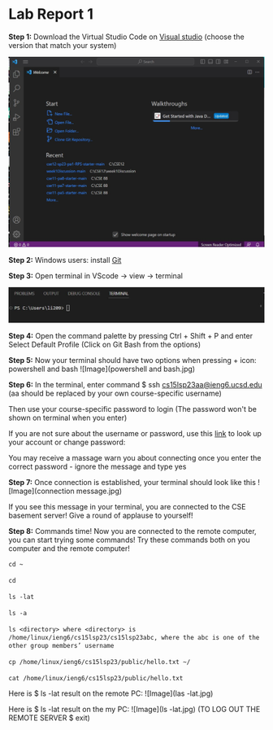 Lab Report 1
============
**Step 1:** Download the Virtual Studio Code on [Visual studio](https://code.visualstudio.com/Download) (choose the version that match your system)

![Image](VScode.jpg)

**Step 2:** Windows users: install [Git](https://gitforwindows.org/)


**Step 3:** Open terminal in VScode -> view -> terminal

![Image](terminal.jpg)

**Step 4:** Open the command palette by pressing Ctrl + Shift + P and enter Select Default Profile (Click on Git Bash from the options)

**Step 5:** Now your terminal should have two options when pressing + icon: powershell and bash
![Image](powershell and bash.jpg)

**Step 6:** In the terminal, enter command $ ssh cs15lsp23aa@ieng6.ucsd.edu (aa should be replaced by your own course-specific username)

Then use your course-specific password to login (The password won't be shown on terminal when you enter)

If you are not sure about the username or password, use this [link](https://sdacs.ucsd.edu/~icc/index.php) to look up your account or change password:

You may receive a massage warn you about connecting once you enter the correct password - ignore the message and type yes

**Step 7:** Once connection is established, your terminal should look like this
![Image](connection message.jpg)

If you see this message in your terminal, you are connected to the CSE basement server! Give a round of applause to yourself!

**Step 8:** Commands time!
Now you are connected to the remote computer, you can start trying some commands! Try these commands both on you computer and the remote computer!
````
cd ~

cd

ls -lat

ls -a

ls <directory> where <directory> is /home/linux/ieng6/cs15lsp23/cs15lsp23abc, where the abc is one of the other group members’ username

cp /home/linux/ieng6/cs15lsp23/public/hello.txt ~/

cat /home/linux/ieng6/cs15lsp23/public/hello.txt
````

Here is $ ls -lat result on the remote PC:
![Image](las -lat.jpg)

Here is $ ls -lat result on the my PC:
![Image](ls -lat.jpg)
(TO LOG OUT THE REMOTE SERVER $ exit)
